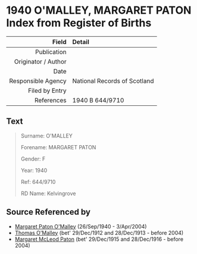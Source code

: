 ﻿---
layout: page
permalink: /sources/s58885276
---

# 1940 O'MALLEY, MARGARET PATON Index from Register of Births

Field | Detail
---:|:---
Publication | 
Originator / Author | 
Date | 
Responsible Agency | National Records of Scotland
Filed by Entry | 
References | 1940 B 644/9710

## Text

> Surname: O'MALLEY
>
> Forename: MARGARET PATON
>
> Gender: F
>
> Year: 1940
>
> Ref: 644/9710
>
> RD Name: Kelvingrove
>

## Source Referenced by

* [Margaret Paton O'Malley](../people/@46723082@-margaret-paton-o'malley-b1940-9-26-d2004-4-3.md) (26/Sep/1940 - 3/Apr/2004)
* [Thomas O'Malley](../people/@12568152@-thomas-o'malley-b1912-12-29~1913-12-28-d2004.md) (bet' 29/Dec/1912 and 28/Dec/1913 - before 2004)
* [Margaret McLeod Paton](../people/@56209708@-margaret-mcleod-paton-b1915-12-29~1916-12-28-d2004.md) (bet' 29/Dec/1915 and 28/Dec/1916 - before 2004)

